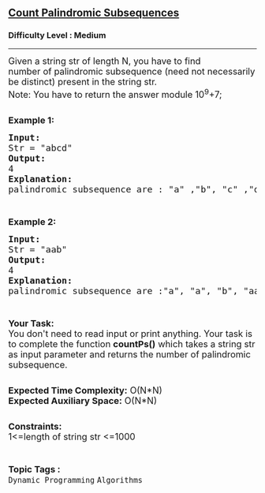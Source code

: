 <h2><a href="https://www.geeksforgeeks.org/problems/count-palindromic-subsequences/1?page=6&difficulty=Medium&sortBy=submissions">Count Palindromic Subsequences</a></h2><h3>Difficulty Level : Medium</h3><hr><div class="problems_problem_content__Xm_eO"><p><span style="font-size:18px">Given a string str of length N,&nbsp;you have to find number&nbsp;of&nbsp;palindromic subsequence (need not necessarily be distinct) present in the string str.<br>
Note: You have to return the answer module 10<sup>9</sup>+7;</span><br>
&nbsp;</p>

<p><span style="font-size:18px"><strong>Example 1:</strong></span></p>

<pre><span style="font-size:18px"><strong>Input: 
</strong>Str = "abcd"
<strong>Output: </strong>
4
<strong>Explanation:</strong>
palindromic subsequence are : "a" ,"b", "c" ,"d"</span></pre>

<p>&nbsp;</p>

<p><span style="font-size:18px"><strong>Example 2:</strong></span></p>

<pre><span style="font-size:18px"><strong>Input: 
</strong>Str = "aab"
<strong>Output: </strong>
4
<strong>Explanation:</strong>
palindromic subsequence are :"a", "a", "b", "aa"</span></pre>

<p>&nbsp;</p>

<p><span style="font-size:18px"><strong>Your Task:</strong><br>
You don't need to read input or print anything. Your task is to complete the function&nbsp;<strong>countPs()</strong>&nbsp;which takes a string str as input parameter&nbsp;and returns the&nbsp;number&nbsp;of&nbsp;palindromic subsequence.</span><br>
&nbsp;</p>

<p><span style="font-size:18px"><strong>Expected Time Complexity:</strong>&nbsp;O(N*N)<br>
<strong>Expected Auxiliary Space:</strong>&nbsp;O(N*N)</span></p>

<p><br>
<span style="font-size:18px"><strong>Constraints:</strong><br>
1&lt;=length of string str &lt;=1000</span></p>
</div><br><p><span style=font-size:18px><strong>Topic Tags : </strong><br><code>Dynamic Programming</code>&nbsp;<code>Algorithms</code>&nbsp;